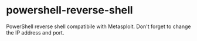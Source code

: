 # powershell-reverse-shell
PowerShell reverse shell compatibile with Metasploit. Don't forget to change the IP address and port.

